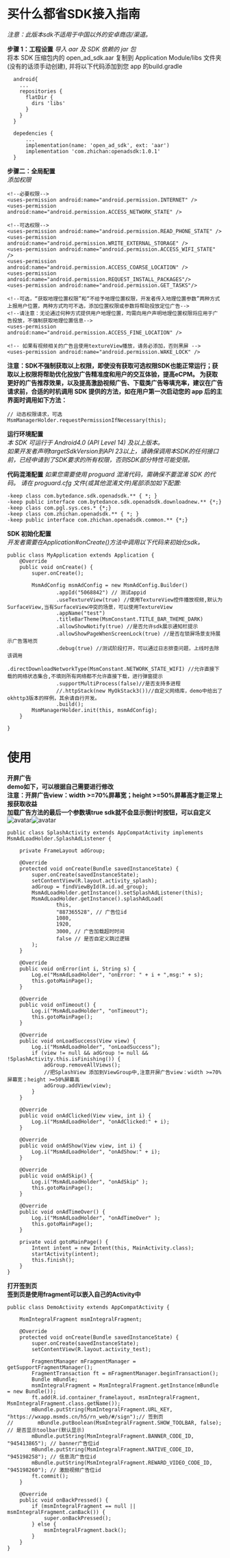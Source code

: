 # 买什么都省SDK接入指南
*注意：此版本sdk不适用于中国以外的安卓商店/渠道。*

**步骤 1：工程设置**
*导入 aar 及 SDK 依赖的 jar 包*  
将本 SDK 压缩包内的 open_ad_sdk.aar 复制到 Application Module/libs 文件夹(没有的话须手动创建), 并将以下代码添加到您 app 的build.gradle
```
  android{
    ...
    repositories {
      flatDir {
        dirs 'libs'
      }
    }
  }
  
  depedencies {
      ...
      implementation(name: 'open_ad_sdk', ext: 'aar')
      implementation 'com.zhichan:openadsdk:1.0.1'
  }
```
**步骤二：全局配置**  
*添加权限*  
```
<!--必要权限-->
<uses-permission android:name="android.permission.INTERNET" />
<uses-permission android:name="android.permission.ACCESS_NETWORK_STATE" />

<!--可选权限-->
<uses-permission android:name="android.permission.READ_PHONE_STATE" />
<uses-permission android:name="android.permission.WRITE_EXTERNAL_STORAGE" />
<uses-permission android:name="android.permission.ACCESS_WIFI_STATE" />
<uses-permission android:name="android.permission.ACCESS_COARSE_LOCATION" />
<uses-permission android:name="android.permission.REQUEST_INSTALL_PACKAGES"/>
<uses-permission android:name="android.permission.GET_TASKS"/>

<!--可选，“获取地理位置权限”和“不给予地理位置权限，开发者传入地理位置参数”两种方式上报用户位置，两种方式均可不选，添加位置权限或参数将帮助投放定位广告-->
<!--请注意：无论通过何种方式提供用户地理位置，均需向用户声明地理位置权限将应用于广告投放，不强制获取地理位置信息-->
<uses-permission android:name="android.permission.ACCESS_FINE_LOCATION" />

<!-- 如果有视频相关的广告且使用textureView播放，请务必添加，否则黑屏 -->
<uses-permission android:name="android.permission.WAKE_LOCK" />
```  
**注意：SDK不强制获取以上权限，即使没有获取可选权限SDK也能正常运行；获取以上权限将帮助优化投放广告精准度和用户的交互体验，提高eCPM。
为获取更好的广告推荐效果，以及提高激励视频广告、下载类广告等填充率，建议在广告请求前，合适的时机调用 SDK 提供的方法，如在用户第一次启动您的 app 后的主界面时调用如下方法：**  
```
// 动态权限请求，可选
MsmManagerHolder.requestPermissionIfNecessary(this);
```  
**运行环境配置**  
*本 SDK 可运行于 Android4.0 (API Level 14) 及以上版本。*  
*如果开发者声明targetSdkVersion到API 23以上，请确保调用本SDK的任何接口前，已经申请到了SDK要求的所有权限，否则SDK部分特性可能受限。*  

**代码混淆配置**
*如果您需要使用 proguard 混淆代码，需确保不要混淆 SDK 的代码。 请在 proguard.cfg 文件(或其他混淆文件)尾部添加如下配置:*  
```
-keep class com.bytedance.sdk.openadsdk.** { *; }
-keep public interface com.bytedance.sdk.openadsdk.downloadnew.** {*;}
-keep class com.pgl.sys.ces.* {*;}
-keep class com.zhichan.openadsdk.** { *; }
-keep public interface com.zhichan.openadsdk.common.** {*;}
```
**SDK 初始化配置**  
*开发者需要在Application#onCreate()方法中调用以下代码来初始化sdk。*  
```
public class MyApplication extends Application {
    @Override
    public void onCreate() {
        super.onCreate();

        MsmAdConfig msmAdConfig = new MsmAdConfig.Builder()
                .appId("5068842") // 测试appid
                .useTextureView(true) //使用TextureView控件播放视频,默认为SurfaceView,当有SurfaceView冲突的场景，可以使用TextureView
                .appName("test")
                .titleBarTheme(MsmConstant.TITLE_BAR_THEME_DARK)
                .allowShowNotify(true) //是否允许sdk展示通知栏提示
                .allowShowPageWhenScreenLock(true) //是否在锁屏场景支持展示广告落地页
                .debug(true) //测试阶段打开，可以通过日志排查问题，上线时去除该调用
                .directDownloadNetworkType(MsmConstant.NETWORK_STATE_WIFI) //允许直接下载的网络状态集合,不填则所有网络都不允许直接下载，进行弹窗提示
                .supportMultiProcess(false)//是否支持多进程
                //.httpStack(new MyOkStack3())//自定义网络库，demo中给出了okhttp3版本的样例，其余请自行开发。
                .build();
        MsmManagerHolder.init(this, msmAdConfig);
    }

}
```

# 使用
**开屏广告**  
**demo如下，可以根据自己需要进行修改**  
**注意：开屏广告view：width >=70%屏幕宽；height >=50%屏幕高才能正常上报获取收益**  
**加载广告方法的最后一个参数填true sdk就不会显示倒计时按钮，可以自定义**  
![avatar](https://alicdn.msmds.cn/adSdk/demo_sdk_splash2.jpg)![avatar](https://alicdn.msmds.cn/adSdk/demo_sdk_splash2.jpg)
```
public class SplashActivity extends AppCompatActivity implements MsmAdLoadHolder.SplashAdListener {

    private FrameLayout adGroup;

    @Override
    protected void onCreate(Bundle savedInstanceState) {
        super.onCreate(savedInstanceState);
        setContentView(R.layout.activity_splash);
        adGroup = findViewById(R.id.ad_group);
        MsmAdLoadHolder.getInstance().setSplashAdListener(this);
        MsmAdLoadHolder.getInstance().splashAdLoad(
                this,
                "887365528", // 广告位id
                1080,
                1920,
                3000, // 广告加载超时时间
                false // 是否自定义跳过逻辑
        );
    }

    @Override
    public void onError(int i, String s) {
        Log.e("MsmAdLoadHolder", "onError: " + i + ",msg:" + s);
        this.gotoMainPage();
    }

    @Override
    public void onTimeout() {
        Log.i("MsmAdLoadHolder", "onTimeout");
        this.gotoMainPage();
    }

    @Override
    public void onLoadSuccess(View view) {
        Log.i("MsmAdLoadHolder", "onLoadSuccess");
        if (view != null && adGroup != null && !SplashActivity.this.isFinishing()) {
            adGroup.removeAllViews();
            //把SplashView 添加到ViewGroup中,注意开屏广告view：width >=70%屏幕宽；height >=50%屏幕高
            adGroup.addView(view);
        }
    }

    @Override
    public void onAdClicked(View view, int i) {
        Log.i("MsmAdLoadHolder", "onAdClicked:" + i);
    }

    @Override
    public void onAdShow(View view, int i) {
        Log.i("MsmAdLoadHolder", "onAdShow:" + i);
    }

    @Override
    public void onAdSkip() {
        Log.i("MsmAdLoadHolder", "onAdSkip" );
        this.gotoMainPage();
    }

    @Override
    public void onAdTimeOver() {
        Log.i("MsmAdLoadHolder", "onAdTimeOver" );
        this.gotoMainPage();
    }

    private void gotoMainPage() {
        Intent intent = new Intent(this, MainActivity.class);
        startActivity(intent);
        this.finish();
    }
}
```
**打开签到页**  
**签到页是使用fragment可以嵌入自己的Activity中**
```
public class DemoActivity extends AppCompatActivity {

    MsmIntegralFragment msmIntegralFragment;

    @Override
    protected void onCreate(Bundle savedInstanceState) {
        super.onCreate(savedInstanceState);
        setContentView(R.layout.activity_test);

        FragmentManager mFragmentManager = getSupportFragmentManager();
        FragmentTransaction ft = mFragmentManager.beginTransaction();
        Bundle mBundle;
        msmIntegralFragment = MsmIntegralFragment.getInstance(mBundle = new Bundle());
        ft.add(R.id.container_framelayout, msmIntegralFragment, MsmIntegralFragment.class.getName());
        mBundle.putString(MsmIntegralFragment.URL_KEY, "https://wxapp.msmds.cn/h5/rn_web/#/sign");// 签到页
//        mBundle.putBoolean(MsmIntegralFragment.SHOW_TOOLBAR, false); // 是否显示toolbar(默认显示)
        mBundle.putString(MsmIntegralFragment.BANNER_CODE_ID, "945413865"); // banner广告位id
        mBundle.putString(MsmIntegralFragment.NATIVE_CODE_ID, "945198258"); // 信息流广告位id
        mBundle.putString(MsmIntegralFragment.REWARD_VIDEO_CODE_ID, "945198260"); // 激励视频广告位id
        ft.commit();
    }

    @Override
    public void onBackPressed() {
        if (msmIntegralFragment == null || msmIntegralFragment.canBack()) {
            super.onBackPressed();
        } else {
            msmIntegralFragment.back();
        }
    }
}
```
